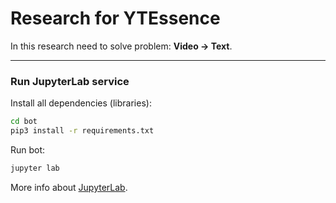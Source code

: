 # Research for YTEssence
In this research need to solve problem: <b>Video -> Text</b>.
___


### Run JupyterLab service

Install all dependencies (libraries):
```bash
cd bot
pip3 install -r requirements.txt
```
Run bot:
```bash
jupyter lab
```

More info about [JupyterLab](https://jupyterlab.readthedocs.io/en/stable/index.html).
